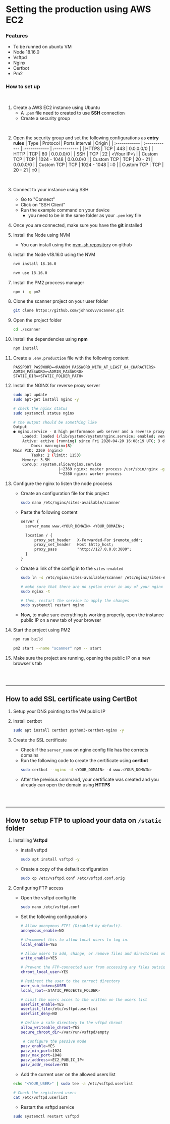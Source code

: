 # Setting the production using AWS EC2

### Features

- To be runned on ubuntu VM
- Node 18.16.0
- Vsftpd
- Nginx
- Certbot
- Pm2

### How to set up

<br>

1. Create a AWS EC2 instance using Ubuntu
   - A `.pem` file need to created to use **SSH** connection
   - Create a security group

<br>

2. Open the security group and set the following configurations as
   **entry rules**
   | Type | Protocol | Ports interval | Origin |
   | :------------ | :------------ | :------------ | :------------ |
   | HTTPS | TCP | 443 | 0.0.0.0/0 |
   | HTTP | TCP | 80 | 0.0.0.0/0 |
   | SSH | TCP | 22 | <\Your IP>\ |
   | Custom TCP | TCP | 1024 - 1048 | 0.0.0.0/0 |
   | Custom TCP | TCP | 20 - 21 | 0.0.0.0/0 |
   | Custom TCP | TCP | 1024 - 1048 | ::0 |
   | Custom TCP | TCP | 20 - 21 | ::0 |

<br>

3.  Connect to your instance using SSH

    - Go to "Connect"
    - Click on "SSH Client"
    - Run the example command on your device
      - you need to be in the same folder as your `.pem` key file

4.  Once you are connected, make sure you have the **git** installed

5.  Install the Node using NVM

    - You can install using the [nvm-sh repository](https://github.com/nvm-sh/nvm)
      on github

6.  Install the Node v18.16.0 using the NVM

    ```bash
    nvm install 18.16.0

    nvm use 18.16.0
    ```

7.  Install the PM2 proccess manager

    ```bash
    npm i -g pm2
    ```

8.  Clone the scanner project on your user folder
    ```bash
    git clone https://github.com/johncovv/scanner.git
    ```
9.  Open the project folder

    ```bash
    cd ./scanner
    ```

10. Install the dependencies using **npm**

    ```bash
    npm install
    ```

11. Create a `.env.production` file with the following content

    ```.env
    PASSPORT_PASSWORD=<RANDOM_PASSWORD_WITH_AT_LEAST_64_CHARACTERS>
    ADMIN_PASSWORD=<ADMIN_PASSWORD>
    STATIC_DIR=<STATIC_FOLDER_PATH>
    ```

12. Install the NGINX for reverse proxy server

    ```bash
    sudo apt update
    sudo apt-get install nginx -y

    # check the nginx status
    sudo systemctl status nginx

    # the output should be something like
    Output
    ● nginx.service - A high performance web server and a reverse proxy server
    	Loaded: loaded (/lib/systemd/system/nginx.service; enabled; vendor preset: enabled)
    	Active: active (running) since Fri 2020-04-20 16:08:19 UTC; 3 days ago
    		Docs: man:nginx(8)
    Main PID: 2369 (nginx)
    		Tasks: 2 (limit: 1153)
    	Memory: 3.5M
    	CGroup: /system.slice/nginx.service
    					├─2369 nginx: master process /usr/sbin/nginx -g daemon on; master_process on;
    					└─2380 nginx: worker process
    ```

13. Configure the nginx to listen the node proccess

    - Create an configuration file for this project
      ```bash
      sudo nano /etc/nginx/sites-available/scanner
      ```
    - Paste the following content

      ```txt
      server {
      	server_name www.<YOUR_DOMAIN> <YOUR_DOMAIN>;

      	location / {
      		proxy_set_header   X-Forwarded-For $remote_addr;
      		proxy_set_header   Host $http_host;
      		proxy_pass         "http://127.0.0.0:3000";
      	}
      }
      ```

    - Create a link of the config in to the `sites-enabled`

      ```bash
      sudo ln -s /etc/nginx/sites-available/scanner /etc/nginx/sites-enabled/

      # make sure that there are no syntax error in any of your nginx files
      sudo nginx -t

      # then, restart the service to apply the changes
      sudo systemctl restart nginx
      ```

    - Now, to make sure everything is working properly, open the instance public
      IP on a new tab of your browser

14. Start the project using PM2

    ```bash
    npm run build

    pm2 start --name "scanner" npm -- start
    ```

15. Make sure the project are running, opening the public IP on a new browser's tab

<br><br>

---

## How to add SSL certificate using CertBot

1. Setup your DNS pointing to the VM public IP

2. Install certbot

   ```bash
   sudo apt install certbot python3-certbot-nginx -y
   ```

3. Create the SSL certificate
   - Check if the `server_name` on nginx config file has the
     corrects domains
   - Run the following code to create the certificate using **certbot**
     ```bash
     sudo certbot --nginx -d <YOUR_DOMAIN> -d www.<YOUR_DOMAIN>
     ```
   - After the previous command, your certificate was created and you already can
     open the domain using **HTTPS**

<br><br>

---

## How to setup FTP to upload your data on `/static` folder

1. Installing **Vsftpd**

   - install vsftpd
     ```bash
     sudo apt install vsftpd -y
     ```
   - Create a copy of the default configuration
     ```bash
     sudo cp /etc/vsftpd.conf /etc/vsftpd.conf.orig
     ```

2. Configuring FTP access
   - Open the vsftpd config file
     ```bash
     sudo nano /etc/vsftpd.conf
     ```
   - Set the following configurations

     ```bash
     # Allow anonymous FTP? (Disabled by default).
     anonymous_enable=NO

     # Uncomment this to allow local users to log in.
     local_enable=YES

     # Allow users to add, change, or remove files and directories on the filesystem
     write_enable=YES

     # Prevent the FTP-connected user from accessing any files outside the directory tree
     chroot_local_user=YES

     # Redirect the user to the correct directory
     user_sub_token=$USER
     local_root=<STATIC_PROJECTS_FOLDER>

     # Limit the users acces to the written on the users list
     userlist_enable=YES
     userlist_file=/etc/vsftpd.userlist
     userlist_deny=NO

     # Define a safe directory to the vftpd chroot
     allow_writeable_chroot=YES
     secure_chroot_dir=/var/run/vsftpd/empty

      # Configure the passive mode
     pasv_enable=YES
     pasv_min_port=1024
     pasv_max_port=1048
     pasv_address=<EC2_PUBLIC_IP>
     pasv_addr_resolve=YES
     ```

   - Add the current user on the allowed users list

   ```bash
   echo "<YOUR_USER>" | sudo tee -a /etc/vsftpd.userlist

   # Check the registered users
   cat /etc/vsftpd.userlist
   ```

   - Restart the vsftpd service

   ```bash
   sudo systemctl restart vsftpd
   ```
